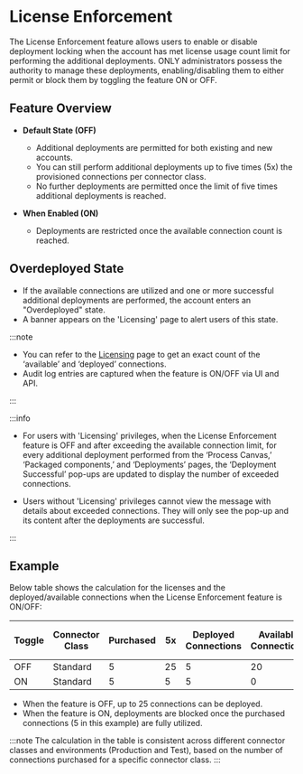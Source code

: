 # License Enforcement

<head>
  <meta name="guidename" content="Platform"/>
  <meta name="context" content="GUID-dd90f447-6cc1-4ec2-b73c-970080a5a9e8"/>
</head>

The License Enforcement feature allows users to enable or disable deployment locking when the account has met license usage count limit for performing the additional deployments. ONLY administrators possess the authority to manage these deployments, enabling/disabling them to either permit or block them by toggling the feature ON or OFF.

## Feature Overview

- **Default State (OFF)**
  - Additional deployments are permitted for both existing and new accounts.
  - You can still perform additional deployments up to five times (5x) the provisioned connections per connector class.
  - No further deployments are permitted once the limit of five times additional deployments is reached.
  
- **When Enabled (ON)** 
  - Deployments are restricted once the available connection count is reached.

## Overdeployed State
- If the available connections are utilized and one or more successful additional deployments are performed, the account enters an "Overdeployed" state.
- A banner appears on the 'Licensing' page to alert users of this state.

:::note

- You can refer to the [Licensing](./c-atm-License_management_7f3b0031-d80a-49a4-a744-e8878108cd38.md) page to get an exact count of the ‘available’ and ‘deployed’ connections.
- Audit log entries are captured when the feature is ON/OFF via UI and API.

:::

:::info

- For users with 'Licensing' privileges, when the License Enforcement feature is OFF and after exceeding the available connection limit, for every additional deployment performed from the ‘Process Canvas,’ ‘Packaged components,’ and ‘Deployments’ pages, the ‘Deployment Successful’ pop-ups are updated to display the number of exceeded connections.

- Users without 'Licensing' privileges cannot view the message with details about exceeded connections. They will only see the pop-up and its content after the deployments are successful.

:::

## Example 

Below table shows the calculation for the licenses and the deployed/available connections when the License Enforcement feature is ON/OFF:

| Toggle | Connector Class | Purchased | 5x | Deployed Connections | Available Connections | Allowed Additional Deployments |
|--------|-----------------|-----------|----|----------------------|-----------------------|--------------------------------|
| OFF    | Standard        | 5         | 25 | 5                    | 20                    | 20                             |
| ON     | Standard        | 5         | 5  | 5                    | 0                     | 0                              |

- When the feature is OFF, up to 25 connections can be deployed.
- When the feature is ON, deployments are blocked once the purchased connections (5 in this example) are fully utilized.

:::note
The calculation in the table is consistent across different connector classes and environments (Production and Test), based on the number of connections purchased for a specific connector class.
:::


